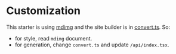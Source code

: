 # Customization

This starter is using [mdimg](https://github.com/LolipopJ/mdimg) and the site builder is in [convert.ts](./scripts/convert.ts). So:

- for style, read `mdimg` document.
- for generation, change `convert.ts` and update `/api/index.tsx`.
